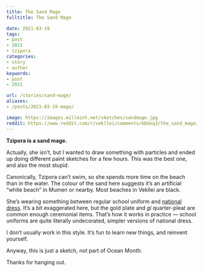 ```yaml
---
title: The Sand Mage
fulltitle: The Sand Mage

date: 2021-03-19
tags:
- post
- 2021
- tzipora
categories:
- story
- author
keywords:
- post
- 2021

url: /stories/sand-mage/
aliases:
- /posts/2021-03-19-mage/

image: https://images.millmint.net/sketches/sandmage.jpg
reddit: https://www.reddit.com/r/vekllei/comments/m8dxq3/the_sand_mage/
---
```


**Tzipora is a sand mage.**

Actually, she isn’t, but I wanted to draw something with particles and ended up doing different paint sketches for a few hours. This was the best one, and also the most stupid.

Canonically, Tzipora can’t swim, so she spends more time on the beach than in the water. The colour of the sand here suggests it’s an artificial “white beach” in Mumen or nearby. Most beaches in Vekllei are black.

She’s wearing something between regular school uniform and [national dress](https://millmint.net/posts/2020-01-11-dress/). It’s a bit exaggerated here, but the gold plate and *gi* quarter-pleat are common enough ceremonial items. That’s how it works in practice — school uniforms are quite literally undecorated, simpler versions of national dress.

I don’t usually work in this style. It’s fun to learn new things, and reinvent yourself.

Anyway, this is just a sketch, not part of Ocean Month.

Thanks for hanging out.
